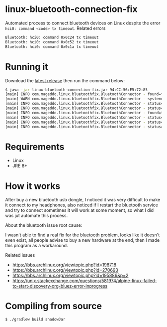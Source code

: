 # linux-bluetooth-connection-fix
Automated process to connect bluetooth devices on Linux despite the error `hci0: command <code> tx timeout`. 
Related errors

```bash
Bluetooth: hci0: command 0x0c24 tx timeout
Bluetooth: hci0: command 0x0c52 tx timeout
Bluetooth: hci0: command 0x0c1a tx timeout
```

# Running it 

Download the [latest release][1] then run the command below: 

```bash
$ java -jar linux-bluetooth-connection-fix.jar 94:CC:56:E5:72:85
[main] INFO com.mageddo.linux.bluetoothfix.BluetoothConnector - found=false, code=0, out=null
[main] WARN com.mageddo.linux.bluetoothfix.BluetoothConnector - systemctl will ask you for root password to restart bluetooth service ...
[main] INFO com.mageddo.linux.bluetoothfix.BluetoothConnector - status=restarted, code=0, out=null
[main] INFO com.mageddo.linux.bluetoothfix.BluetoothConnector - status=tryConnecting, device=94:DB:56:F5:78:41
[main] INFO com.mageddo.linux.bluetoothfix.BluetoothConnector - found=true, code=0, out=null
[main] INFO com.mageddo.linux.bluetoothfix.BluetoothConnector - status=done, occurrence=CONNECTED
[main] INFO com.mageddo.linux.bluetoothfix.BluetoothConnector - status=tried, occurrence=CONNECTED, time=18218
[main] INFO com.mageddo.linux.bluetoothfix.BluetoothConnector - status=successfullyConnected!, device=94:CC:56:E5:72:85, totalTime=19218
```

# Requirements

* Linux
* JRE 8+

# How it works
After buy a new bluetooth usb dongle, I noticed it was very difficult to make it connect to my headphones, also
noticed if I restart the bluetooth service and try to connect sometimes it will work at some moment, so what I did 
was jut automate this process. 

About the bluetooth issue root cause:

I wasn't able to find a real fix for the bluetooth problem, looks like it doesn't even exist, all people advise to buy a new
hardware at the end, then I made this program as a workaround.

Related issues 

* https://bbs.archlinux.org/viewtopic.php?id=198718
* https://bbs.archlinux.org/viewtopic.php?id=270693
* https://bbs.archlinux.org/viewtopic.php?id=195886&p=2
* https://unix.stackexchange.com/questions/581974/alpine-linux-failed-to-start-discovery-org-bluez-error-inprogress

# Compiling from source

```bash
$ ./gradlew build shadowJar
```

[1]: https://github.com/mageddo-projects/linux-bluetooth-connection-fix/releases
